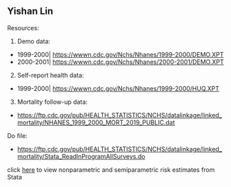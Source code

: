 ## Yishan Lin

Resources: <br />
1. Demo data: <br />
- 1999-2000| https://wwwn.cdc.gov/Nchs/Nhanes/1999-2000/DEMO.XPT <br />
- 2000-2001| https://wwwn.cdc.gov/Nchs/Nhanes/2000-2001/DEMO.XPT

2. Self-report health data:<br />
- 1999-2000| https://wwwn.cdc.gov/Nchs/Nhanes/1999-2000/HUQ.XPT

3. Mortality follow-up data: <br />
- https://ftp.cdc.gov/pub/HEALTH_STATISTICS/NCHS/datalinkage/linked_mortality/NHANES_1999_2000_MORT_2019_PUBLIC.dat

Do file: <br />
- https://ftp.cdc.gov/pub/HEALTH_STATISTICS/NCHS/datalinkage/linked_mortality/Stata_ReadInProgramAllSurveys.do

click [here](dyndoc.html) to view nonparametric and semiparametric risk estimates from Stata
